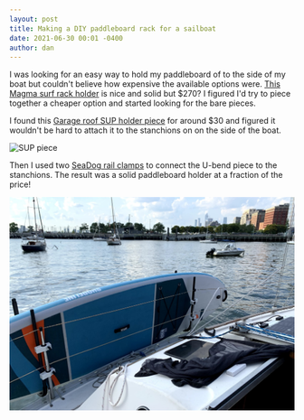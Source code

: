 ```yaml
---
layout: post
title: Making a DIY paddleboard rack for a sailboat
date: 2021-06-30 00:01 -0400
author: dan
---
```


I was looking for an easy way to hold my paddleboard of to the side of my boat but couldn't believe
how expensive the available options were. [This Magma surf rack holder](https://www.amazon.com/Magma-Products-R10-626-Polished-Stainless/dp/B00MNQSHFE/ref=pd_lpo_2?pd_rd_i=B00MNQSHFE&psc=1)
is nice and solid but $270? I figured I'd try to piece together a cheaper option and started looking for the bare pieces.

I found this [Garage roof SUP holder piece](amazon.com/gp/product/B086KVCCSR) for around $30 and figured it wouldn't be hard to attach it to the stanchions on
on the side of the boat.

![SUP piece](https://images-na.ssl-images-amazon.com/images/I/51zPj2ltm8L._AC_SL1001_.jpg)



Then I used two [SeaDog rail clamps](https://www.amazon.com/gp/product/B00TUNSR9Y)
to connect the U-bend piece to the stanchions. The result was a solid paddleboard holder at a fraction of the price!



![Boat SUP Rack](/assets/img/boat-rack-1.jpeg)
